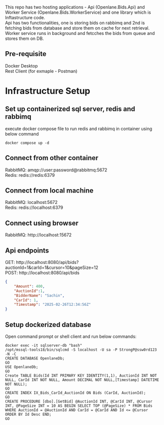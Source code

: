 This repo has two hosting applications - Api (Openlane.Bids.Api) and Worker Service (Openlane.Bids.WorkerService) and one library which is Inftastructure code.  
Api has two functionalities, one is storing bids on rabbimq and 2nd is fetching bids from database and store them on cache for next retrieval.  
Worker service runs in background and fetcches the bids from queue and stores them on DB.

## Pre-requisite 
Docker Desktop  
Rest Client (for exmaple - Postman)

# Infrastructure Setup
## Set up containerized sql server, redis and rabbimq
execute docker compose file to run redis and rabbimq in container using below command
```
docker compose up -d
```

## Connect from other container
RabbitMQ: amqp://user:password@rabbitmq:5672  
Redis: redis://redis:6379

## Connect from local machine
RabbitMQ: localhost:5672  
Redis: redis://localhost:6379

##  Connect using browser
RabbitMQ: http://localhost:15672

## Api endpoints
GET: http://localhost:8080/api/bids?auctionId=1&carId=1&cursor=10&pageSize=12  
POST: http://localhost:8080/api/bids
```json
{
    "Amount": 400,
    "AuctionId":1,
    "BidderName": "Sachin",
    "CarId": 1,
    "Timestamp": "2025-02-26T12:34:56Z"
}
```

## Setup dockerized database
Open command prompt or shell client and run below commands:
```
docker exec -it sqlserver-db "bash"
/opt/mssql-tools18/bin/sqlcmd -S localhost -U sa -P StrongP@ssw0rd123 -N -C
CREATE DATABASE OpenlaneDb;
GO
USE OpenlaneDb;
GO
Create TABLE Bids(Id INT PRIMARY KEY IDENTITY(1,1), AuctionId INT NOT NULL, CarId INT NOT NULL, Amount DECIMAL NOT NULL,[Timestamp] DATETIME NOT NULL); 
GO
CREATE INDEX IX_Bids_CarId_AuctionId ON Bids (CarId, AuctionId);
GO
CREATE PROCEDURE [dbo].[GetBid] @AuctionId INT, @CarId INT, @Cursor INT, @PageSize INT = 10 AS BEGIN SELECT TOP (@PageSize) * FROM Bids WHERE AuctionId = @AuctionId AND CarId = @CarId AND Id <= @Cursor ORDER BY Id Desc END;
GO
```

